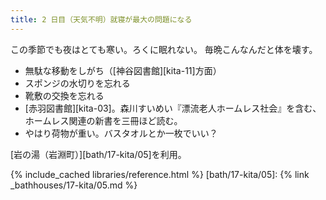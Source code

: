 ```yaml
---
title: 2 日目（天気不明）就寝が最大の問題になる
---
```


この季節でも夜はとても寒い。ろくに眠れない。
毎晩こんなんだと体を壊す。

* 無駄な移動をしがち（[神谷図書館][kita-11]方面）
* スポンジの水切りを忘れる
* 靴敷の交換を忘れる
* [赤羽図書館][kita-03]。森川すいめい『漂流老人ホームレス社会』を含む、ホームレス関連の新書を三冊ほど読む。
* やはり荷物が重い。バスタオルとか一枚でいい？

[岩の湯（岩淵町）][bath/17-kita/05]を利用。

{% include_cached libraries/reference.html %}
[bath/17-kita/05]: {% link _bathhouses/17-kita/05.md %}
